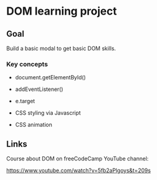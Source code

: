 # DOM learning project

## Goal

Build a basic modal to get basic DOM skills.

### Key concepts

- document.getElementById()

- addEventListener()

- e.target

- CSS styling via Javascript

- CSS animation

## Links

Course about DOM on freeCodeCamp YouTube channel:

https://www.youtube.com/watch?v=5fb2aPlgoys&t=209s